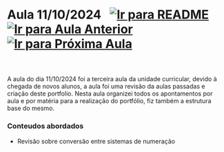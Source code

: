 # Aula 11/10/2024 &nbsp; [![Ir para README](https://img.shields.io/badge/Indice-Verde?style=for-the-badge)](../README.md#indice) [![Ir para Aula Anterior](https://img.shields.io/badge/Anterior-Aula%202-007ACC?style=for-the-badge)](../aulas/04-10-2024.md) [![Ir para Próxima Aula](https://img.shields.io/badge/Próxima-Aula%204-007ACC?style=for-the-badge)](../aulas/18-10-2024.md)

### <div style="display: flex; justify-content: space-between;"></div>

<br>
A aula do dia 11/10/2024 foi a terceira aula da unidade curricular, devido à chegada de novos alunos, a aula foi uma revisão da aulas passadas e criação deste portfolio.
Nesta aula organizei todos os apontamentos por aula e por matéria para a realização do portfólio, fiz também a estrutura base do mesmo.

### Conteudos abordados

- Revisão sobre conversão entre sistemas de numeração
